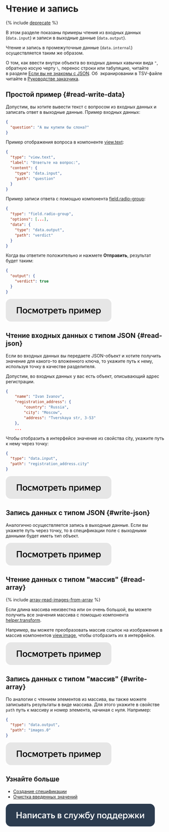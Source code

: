 # Чтение и запись

{% include [deprecate](../../_includes/deprecate.md) %}

В этом разделе показаны примеры чтения из входных данных (`data.input`) и записи в выходные данные (`data.output`).

Чтение и запись в промежуточные данные (`data.internal`) осуществляется таким же образом.

О том, как ввести внутри объекта во входных данных кавычки вида `"`, обратную косую черту `\`, перенос строки или табуляцию, читайте в разделе [Если вы не знакомы с JSON](../quickstart.md). Об  экранировании в TSV-файле читайте в [Руководстве заказчика](../../guide/concepts/pool_csv.md).

## Простой пример {#read-write-data}

Допустим, вы хотите вывести текст с вопросом из входных данных и записать ответ в выходные данные. Пример входных данных:
```json
{
  "question": "А вы купили бы слона?"
}
```
Пример отображения вопроса в компоненте [view.text](../reference/view.text.md):
```json
{
  "type": "view.text",
  "label": "Ответьте на вопрос:",
  "content": {
    "type": "data.input",
    "path": "question"
  }
}
```
Пример записи ответа с помощью компонента [field.radio-group](../reference/field.radio-group.md):
```json
{
  "type": "field.radio-group",
  "options": [...],
  "data": {
    "type": "data.output",
    "path": "verdict"
  }
}
```

Когда вы ответите положительно и нажмете **Отправить**, результат будет таким:

```json
{
  "output": {
    "verdict": true
  }
}
```

[![](../_images/buttons/view-example.svg)](https://ya.cc/t/x419TO073tvtRD)

## Чтение входных данных с типом JSON {#read-json}

Если во входных данных вы передаете JSON-объект и хотите получить значение для какого-то вложенного ключа, то укажите путь к нему, используя точку в качестве разделителя.

Допустим, во входных данных у вас есть объект, описывающий адрес регистрации.
```json
{
    "name": "Ivan Ivanov",
    "registration_аddress": {
        "country": "Russia",
        "city": "Moscow",
        "address": "Tverskaya str, 3-53"
    },
    ...
```

Чтобы отобразить в интерфейсе значение из свойства city, укажите путь к нему через точку:
```json
{
  "type": "data.input",
  "path": "registration_аddress.city"
}
```

[![](../_images/buttons/view-example.svg)](https://ya.cc/t/ReEvvxBu3tvtbm)

## Запись данных с типом JSON {#write-json}

Аналогично осуществляется запись в выходные данные. Если вы укажете путь через точку, то в спецификации поле с выходными данными будет иметь тип объект.

[![](../_images/buttons/view-example.svg)](https://ya.cc/t/BiIdXP5i3tvtsc)

## Чтение данных с типом "массив" {#read-array}

{% include [array-read-images-from-array](../_includes/operations/insert-images/id-array/read-images-from-array.md) %}


Если длина массива неизвестна или он очень большой, вы можете получить все значения массива с помощью компонента [helper.transform](../reference/helper.transform.md).

Например, вы можете преобразовать массив ссылок на изображения в массив компонентов [view.image](../reference/view.image.md), чтобы отобразить их в интерфейсе.

[![](../_images/buttons/view-example.svg)](https://ya.cc/t/057fp4k-3tvHvc)

## Запись данных с типом "массив" {#write-array}

По аналогии с чтением элементов из массива, вы также можете записывать результаты в виде массива. Для этого укажите в свойстве `path` путь к массиву и номер элемента, начиная с нуля. Например:
```json
{
  "type": "data.output",
  "path": "images.0"
}
```

[![](../_images/buttons/view-example.svg)](https://ya.cc/t/9lP7dwWZ3tvuAs)

## Узнайте больше

- [Создание спецификации](create-specs.md)
- [Очистка введенных значений](clear-data.md)

[![](../_images/buttons/contact-support.svg)](../concepts/support.md)
